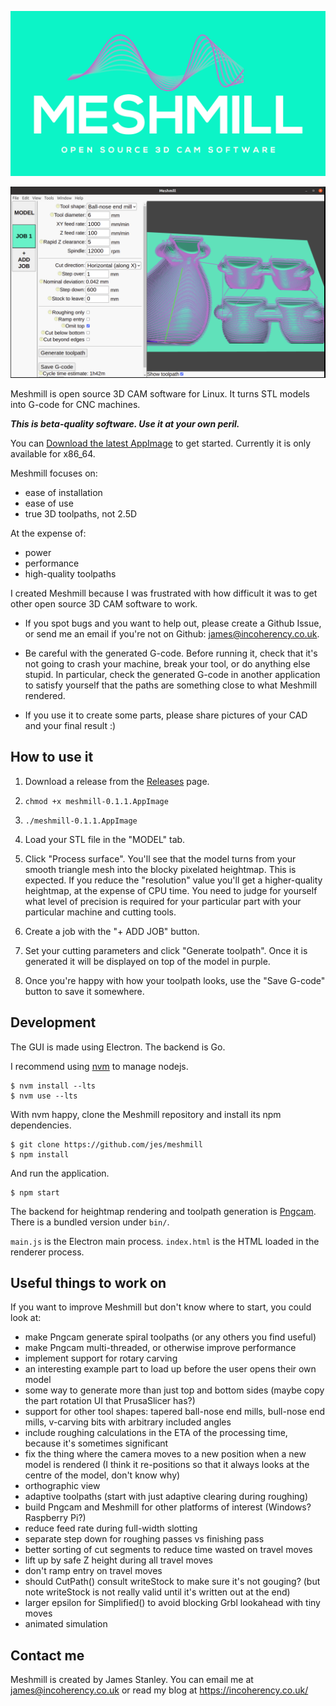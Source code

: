 ![Meshmill](img/logo.png)

![Screenshot](img/screenshot.png)

Meshmill is open source 3D CAM software for Linux. It turns STL models into G-code for CNC machines.

***This is beta-quality software. Use it at your own peril.***

You can [Download the latest AppImage](https://github.com/jes/meshmill/releases) to get started.
Currently it is only available for x86_64.

Meshmill focuses on:

 * ease of installation
 * ease of use
 * true 3D toolpaths, not 2.5D

At the expense of:

 * power
 * performance
 * high-quality toolpaths

I created Meshmill because I was frustrated with how difficult it was to get other open source
3D CAM software to work.

* If you spot bugs and you want to help out, please
create a Github Issue, or send me an email if you're not on Github: james@incoherency.co.uk.

* Be careful with the generated G-code. Before running it, check that it's not going to crash your machine, break your tool, or
do anything else stupid. In particular, check the generated G-code in another application to satisfy yourself that the
paths are something close to what Meshmill rendered.

* If you use it to create some parts, please share pictures of your CAD and your final result :)

## How to use it

1. Download a release from the [Releases](https://github.com/jes/meshmill/releases) page.

2. `chmod +x meshmill-0.1.1.AppImage`

3. `./meshmill-0.1.1.AppImage`

4. Load your STL file in the "MODEL" tab.

5. Click "Process surface". You'll see that the model turns from your smooth triangle mesh into the blocky pixelated heightmap.
This is expected. If you reduce the "resolution" value you'll get a higher-quality heightmap, at the expense of CPU time.
You need to judge for yourself what level of precision is required for your particular part with your particular machine
and cutting tools.

6. Create a job with the "+ ADD JOB" button.

7. Set your cutting parameters and click "Generate toolpath". Once it is generated it will be displayed on
top of the model in purple.

8. Once you're happy with how your toolpath looks, use the "Save G-code" button to save it somewhere.

## Development

The GUI is made using Electron. The backend is Go.

I recommend using [nvm](https://github.com/nvm-sh/nvm) to manage nodejs.

    $ nvm install --lts
    $ nvm use --lts

With nvm happy, clone the Meshmill repository and install its npm dependencies.

    $ git clone https://github.com/jes/meshmill
    $ npm install

And run the application.

    $ npm start

The backend for heightmap rendering and toolpath generation is [Pngcam](https://github.com/jes/pngcam).
There is a bundled version under `bin/`.

`main.js` is the Electron main process. `index.html` is the HTML loaded in the renderer process.

## Useful things to work on

If you want to improve Meshmill but don't know where to start, you could look at:

 * make Pngcam generate spiral toolpaths (or any others you find useful)
 * make Pngcam multi-threaded, or otherwise improve performance
 * implement support for rotary carving
 * an interesting example part to load up before the user opens their own model
 * some way to generate more than just top and bottom sides (maybe copy the part rotation UI that PrusaSlicer has?)
 * support for other tool shapes: tapered ball-nose end mills, bull-nose end mills, v-carving bits with arbitrary included angles
 * include roughing calculations in the ETA of the processing time, because it's sometimes significant
 * fix the thing where the camera moves to a new position when a new model is rendered (I think it re-positions so
   that it always looks at the centre of the model, don't know why)
 * orthographic view
 * adaptive toolpaths (start with just adaptive clearing during roughing)
 * build Pngcam and Meshmill for other platforms of interest (Windows? Raspberry Pi?)
 * reduce feed rate during full-width slotting
 * separate step down for roughing passes vs finishing pass
 * better sorting of cut segments to reduce time wasted on travel moves
 * lift up by safe Z height during all travel moves
 * don't ramp entry on travel moves
 * should CutPath() consult writeStock to make sure it's not gouging? (but note writeStock is not really valid until
   it's written out at the end)
 * larger epsilon for Simplified() to avoid blocking Grbl lookahead with tiny moves
 * animated simulation

## Contact me

Meshmill is created by James Stanley. You can email me at james@incoherency.co.uk or read my blog at
https://incoherency.co.uk/
